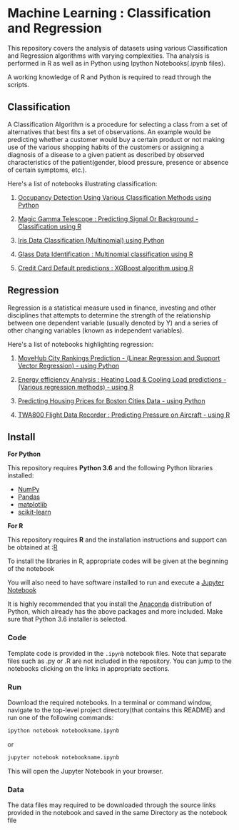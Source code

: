 # Machine Learning : Classification and Regression 

This repository covers the analysis of datasets using various Classification and Regression algorithms with varying complexities. Tha analysis is performed in R as well as in Python using Ipython Notebooks(.ipynb files). 

A working knowledge of R and Python is required to read through the scripts.

## Classification

A Classification Algorithm is a procedure for selecting a class from a set of alternatives that best fits a set of observations. An example would be predicting whether a customer would buy a certain product or not making use of the various shopping habits of the customers or assigning a diagnosis of a disease to a given patient as described by observed characteristics of the patient(gender, blood pressure, presence or absence of certain symptoms, etc.).

Here's a list of notebooks illustrating classification:


1.  [Occupancy Detection Using Various Classification Methods using Python](http://nbviewer.jupyter.org/github/sinju-pau/Machine-Learning-Classification-and-Regression/blob/master/Occupancydetector-C.ipynb)

2.  [Magic Gamma Telescope : Predicting Signal Or Background - Classification using R](http://nbviewer.jupyter.org/github/sinju-pau/Machine-Learning-Classification-and-Regression/blob/master/magicgamma.ipynb)

3.  [Iris Data Classification (Multinomial) using Python](http://nbviewer.jupyter.org/github/sinju-pau/Machine-Learning-Classification-and-Regression/blob/master/IrisDataClassification.ipynb)

4.  [Glass Data Identification : Multinomial classification using R](http://nbviewer.jupyter.org/github/sinju-pau/Machine-Learning-Classification-and-Regression/blob/master/GlassIdentificationData.ipynb)

5.  [Credit Card Default predictions : XGBoost algorithm using R](http://nbviewer.jupyter.org/github/sinju-pau/Machine-Learning-Classification-and-Regression/blob/master/xGBoostOnCreditDefault.ipynb)


## Regression 

Regression is a statistical measure used in finance, investing and other disciplines that attempts to determine the strength of the relationship between one dependent variable (usually denoted by Y) and a series of other changing variables (known as independent variables).

Here's a list of notebooks highlighting regression:

1.  [MoveHub City Rankings Prediction - (Linear Regression and Support Vector Regression) - using Python](http://nbviewer.jupyter.org/github/sinju-pau/Machine-Learning-Classification-and-Regression/blob/master/Movehubcityrankings_m.ipynb)

2.  [Energy efficiency Analysis : Heating Load & Cooling Load predictions -(Various regression methods) - using R](http://nbviewer.jupyter.org/github/sinju-pau/Machine-Learning-Classification-and-Regression/blob/master/Energyefficiency.ipynb)

3.  [Predicting Housing Prices for Boston Cities Data - using Python](http://nbviewer.jupyter.org/github/sinju-pau/Machine-Learning-Classification-and-Regression/blob/master/BostonHousing.ipynb) 

4.  [TWA800 Flight Data Recorder : Predicting Pressure on Aircraft - using R](http://nbviewer.jupyter.org/github/sinju-pau/Machine-Learning-Classification-and-Regression/blob/master/TWA800FDR.ipynb) 


## Install

**For Python**

This repository requires **Python 3.6** and the following Python libraries installed:

- [NumPy](http://www.numpy.org/)
- [Pandas](http://pandas.pydata.org)
- [matplotlib](http://matplotlib.org/)
- [scikit-learn](http://scikit-learn.org/stable/)

**For R**

This repository requires **R** and the installation instructions and support can be obtained at :[R](https://cran.r-project.org/doc/manuals/r-release/R-admin.html)

To install the libraries in R, appropriate codes will be given at the beginning of the notebook

You will also need to have software installed to run and execute a [Jupyter Notebook](http://ipython.org/notebook.html)

It is highly recommended that you install the [Anaconda](http://continuum.io/downloads) distribution of Python, which already has the above packages and more included. Make sure that Python 3.6 installer is selected. 

### Code

Template code is provided in the `.ipynb` notebook files. Note that separate files such as .py or .R are not included in the repository. You can jump to the notebooks clicking on the links in appropriate sections.

### Run

Download the required notebooks. In a terminal or command window, navigate to the top-level project directory(that contains this README) and run one of the following commands:

```bash
ipython notebook notebookname.ipynb
```  
or
```bash
jupyter notebook notebookname.ipynb
```

This will open the Jupyter Notebook in your browser.

### Data

The data files may required to be downloaded through the source links provided in the notebook and saved in the same Directory as the notebook file

